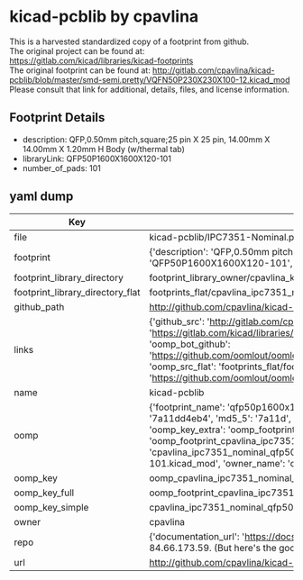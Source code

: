 # kicad-pcblib by cpavlina  
This is a harvested standardized copy of a footprint from github.  
The original project can be found at:  
https://gitlab.com/kicad/libraries/kicad-footprints  
The original footprint can be found at:
http://gitlab.com/cpavlina/kicad-pcblib/blob/master/smd-semi.pretty/VQFN50P230X230X100-12.kicad_mod
Please consult that link for additional, details, files, and license information.  
## Footprint Details
* description: QFP,0.50mm pitch,square;25 pin X 25 pin, 14.00mm X 14.00mm X 1.20mm H Body (w/thermal tab)  
* libraryLink: QFP50P1600X1600X120-101  
* number_of_pads: 101  
## yaml dump  
| Key | Value |  
| --- | --- |  
| file | kicad-pcblib/IPC7351-Nominal.pretty/QFP50P1600X1600X120-101.kicad_mod |  
| footprint | {'description': 'QFP,0.50mm pitch,square;25 pin X 25 pin, 14.00mm X 14.00mm X 1.20mm H Body (w/thermal tab)', 'libraryLink': 'QFP50P1600X1600X120-101', 'number_of_pads': 101} |  
| footprint_library_directory | footprint_library_owner/cpavlina_kicad-pcblib |  
| footprint_library_directory_flat | footprints_flat/cpavlina_ipc7351_nominal_qfp50p1600x1600x120_101/working |  
| github_path | http://github.com/cpavlina/kicad-pcblib/blob/master/IPC7351-Nominal.pretty/QFP50P1600X1600X120-101.kicad_mod |  
| links | {'github_src': 'http://gitlab.com/cpavlina/kicad-pcblib/blob/master/smd-semi.pretty/VQFN50P230X230X100-12.kicad_mod', 'github_src_repo': 'https://gitlab.com/kicad/libraries/kicad-footprints', 'oomp_bot': 'footprints/cpavlina_ipc7351_nominal_qfp50p1600x1600x120_101/working', 'oomp_bot_github': 'https://github.com/oomlout/oomlout_oomp_footprint_bot/tree/main/footprints/cpavlina_ipc7351_nominal_qfp50p1600x1600x120_101/working', 'oomp_src_flat': 'footprints_flat/footprints_flat/cpavlina_ipc7351_nominal_qfp50p1600x1600x120_101/working', 'oomp_src_flat_github': 'https://github.com/oomlout/oomlout_oomp_footprint_src/tree/main/footprints_flat/cpavlina_ipc7351_nominal_qfp50p1600x1600x120_101/working'} |  
| name | kicad-pcblib |  
| oomp | {'footprint_name': 'qfp50p1600x1600x120_101', 'library_name': 'ipc7351_nominal', 'md5': '7a11dd4eb4f9edb2f87da42a0f9410ac', 'md5_10': '7a11dd4eb4', 'md5_5': '7a11d', 'md5_6': '7a11dd', 'oomp_key': 'oomp_cpavlina_ipc7351_nominal_qfp50p1600x1600x120_101', 'oomp_key_extra': 'oomp_footprint_cpavlina_ipc7351_nominal_qfp50p1600x1600x120_101', 'oomp_key_full': 'oomp_footprint_cpavlina_ipc7351_nominal_qfp50p1600x1600x120_101_7a11dd', 'oomp_key_simple': 'cpavlina_ipc7351_nominal_qfp50p1600x1600x120_101', 'original_filename': 'kicad-pcblib/IPC7351-Nominal.pretty/QFP50P1600X1600X120-101.kicad_mod', 'owner_name': 'cpavlina'} |  
| oomp_key | oomp_cpavlina_ipc7351_nominal_qfp50p1600x1600x120_101 |  
| oomp_key_full | oomp_footprint_cpavlina_ipc7351_nominal_qfp50p1600x1600x120_101 |  
| oomp_key_simple | cpavlina_ipc7351_nominal_qfp50p1600x1600x120_101 |  
| owner | cpavlina |  
| repo | {'documentation_url': 'https://docs.github.com/rest/overview/resources-in-the-rest-api#rate-limiting', 'message': "API rate limit exceeded for 84.66.173.59. (But here's the good news: Authenticated requests get a higher rate limit. Check out the documentation for more details.)"} |  
| url | http://github.com/cpavlina/kicad-pcblib |  

